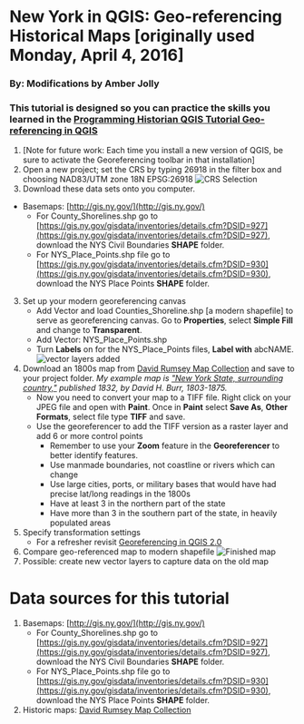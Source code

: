 
# New York in QGIS: Geo-referencing Historical Maps [originally used Monday, April 4, 2016]
### By:       Modifications by Amber Jolly
### This tutorial is designed so you can practice the skills you learned in the [Programming Historian QGIS Tutorial Geo-referencing in QGIS](http://programminghistorian.org/lessons/georeferencing-qgis "Links to Programming Historian")

1.  [Note for future work: Each time you install a new version of QGIS, be sure to activate the Georeferencing toolbar in that installation]
2.  Open a new project; set the CRS by typing 26918 in the filter box and choosing NAD83/UTM zone 18N EPSG:26918
![CRS Selection](http://i1092.photobucket.com/albums/i405/finbar01/CRS%20selection_zpsatjakikv.png)
3. Download these data sets onto you computer. 
*  Basemaps: [http://gis.ny.gov/](http://gis.ny.gov/)
    *   For County_Shorelines.shp go to [https://gis.ny.gov/gisdata/inventories/details.cfm?DSID=927](https://gis.ny.gov/gisdata/inventories/details.cfm?DSID=927), download the NYS Civil Boundaries **SHAPE** folder.
    *   For NYS_Place_Points.shp file go to [https://gis.ny.gov/gisdata/inventories/details.cfm?DSID=930](https://gis.ny.gov/gisdata/inventories/details.cfm?DSID=930), download the NYS Place Points **SHAPE** folder.
3.  Set up your modern georeferencing canvas
    *   Add Vector and load Counties_Shoreline.shp [a modern shapefile] to serve as georeferencing canvas. Go to **Properties**, select **Simple Fill** and change to **Transparent**.
    *   Add Vector: NYS_Place_Points.shp
    *   Turn **Labels** on for the NYS_Place_Points files, **Label with** abcNAME.
 ![vector layers added](http://i1092.photobucket.com/albums/i405/finbar01/vector%20layers_zpsan9fgicn.png)
4.  Download an 1800s map from [David Rumsey Map Collection](http://www.davidrumsey.com/) and save to your project folder. _My example map is ["New York State, surrounding country,"](http://www.davidrumsey.com/luna/servlet/detail/RUMSEY~8~1~20005~510001:New-York-State,-surrounding-country?sort=Pub_List_No_InitialSort%2CPub_Date%2CPub_List_No%2CSeries_No&qvq=w4s:/who%2FBurr%25252C%2BDavid%2BH.%25252C%2B1803-1875;q:New%2BYork;sort:Pub_List_No_InitialSort%2CPub_Date%2CPub_List_No%2CSeries_No;lc:RUMSEY~8~1&mi=6&trs=142) published 1832, by David H. Burr, 1803-1875._
    *   Now you need to convert your map to a TIFF file. Right click on your JPEG file and open with **Paint**. Once in **Paint** select **Save As**, **Other Formats**, select file type **TIFF** and save.
    *   Use the georeferencer to add the TIFF version as a raster layer and add 6 or more control points
        *   Remember to use your **Zoom** feature in the **Georeferencer** to better identify features.
        *   Use manmade boundaries, not coastline or rivers which can change
        *   Use large cities, ports, or military bases that would have had precise lat/long readings in the 1800s
        *   Have at least 3 in the northern part of the state
        *   Have more than 3 in the southern part of the state, in heavily populated areas
5.  Specify transformation settings
    *   For a refresher revisit [Georeferencing in QGIS 2.0](http://programminghistorian.org/lessons/georeferencing-qgis)
6.  Compare geo-referenced map to modern shapefile
![Finished map](http://i1092.photobucket.com/albums/i405/finbar01/finished_zpsczus4sj4.png)
7.  Possible: create new vector layers to capture data on the old map

# Data sources for this tutorial

1.  Basemaps: [http://gis.ny.gov/](http://gis.ny.gov/)
    *   For County_Shorelines.shp go to [https://gis.ny.gov/gisdata/inventories/details.cfm?DSID=927](https://gis.ny.gov/gisdata/inventories/details.cfm?DSID=927), download the NYS Civil Boundaries **SHAPE** folder.
    *   For NYS_Place_Points.shp file go to [https://gis.ny.gov/gisdata/inventories/details.cfm?DSID=930](https://gis.ny.gov/gisdata/inventories/details.cfm?DSID=930), download the NYS Place Points **SHAPE** folder.
2.  Historic maps: [David Rumsey Map Collection](http://www.davidrumsey.com/)
